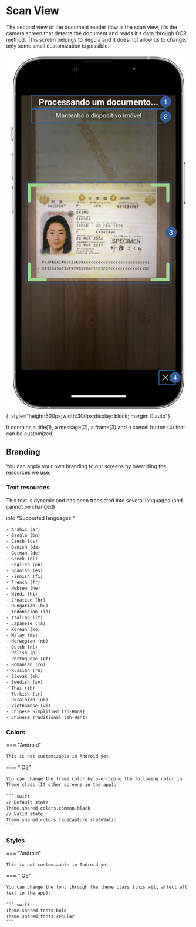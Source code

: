 # Scan View

The second view of the document reader flow is the scan view, it's the camera screen that detects the document and reads it's data through OCR method.
This screen belongs to Regula and it does not allow us to change, only some small customization is possible.

![Document Reader Example](Assets/DR_Document_Scan.png "Document Reader Default Scan Screen"){: style="height:600px;width:300px;display: block; margin: 0 auto"}

It contains a title(1), a message(2), a frame(3) and a cancel button (4) that can be customized.

## Branding

You can apply your own branding to our screens by overriding the resources we use.

### Text resources

This text is dynamic and has been translated into several languages (and cannot be changed)

info "Supported languages:"

    - Arabic (ar)
    - Bangla (bn)
    - Czech (cs)
    - Danish (da)
    - German (de)
    - Greek (el)
    - English (en)
    - Spanish (es)
    - Finnish (fi)
    - French (fr)
    - Hebrew (he)
    - Hindi (hi)
    - Croatian (hr)
    - Hungarian (hu)
    - Indonesian (id)
    - Italian (it)
    - Japanese (ja)
    - Korean (ko)
    - Malay (ms)
    - Norwegian (nb)
    - Dutch (nl)
    - Polish (pl)
    - Portuguese (pt)
    - Romanian (ro)
    - Russian (ru)
    - Slovak (sk)
    - Swedish (sv)
    - Thai (th)
    - Turkish (tr)
    - Ukrainian (uk)
    - Vietnamese (vi)
    - Chinese Simplified (zh-Hans)
    - Chinese Traditional (zh-Hant)


### Colors
=== "Android"

    This is not customizable in Android yet

=== "iOS"

    You can change the frame color by overriding the following color in Theme class (It other screens in the app):

    ``` swift
    // Default state
    Theme.shared.colors.common.black
    // Valid state
    Theme.shared.colors.faceCapture.stateValid
    ```

### Styles
=== "Android"

    This is not customizable in Android yet

=== "iOS"

    You can change the font through the theme class (this will affect all text in the app):
    
    ``` swift
    Theme.shared.fonts.bold
    Theme.shared.fonts.regular
    ```

